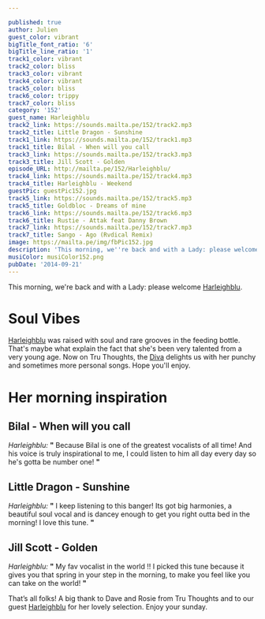 ```yaml
---

published: true
author: Julien
guest_color: vibrant
bigTitle_font_ratio: '6'
bigTitle_line_ratio: '1'
track1_color: vibrant
track2_color: bliss
track3_color: vibrant
track4_color: vibrant
track5_color: bliss
track6_color: trippy
track7_color: bliss
category: '152'
guest_name: Harleighblu
track2_link: https://sounds.mailta.pe/152/track2.mp3
track2_title: Little Dragon - Sunshine
track1_link: https://sounds.mailta.pe/152/track1.mp3
track1_title: Bilal - When will you call
track3_link: https://sounds.mailta.pe/152/track3.mp3
track3_title: Jill Scott - Golden
episode_URL: http://mailta.pe/152/Harleighblu/
track4_link: https://sounds.mailta.pe/152/track4.mp3
track4_title: Harleighblu - Weekend
guestPic: guestPic152.jpg
track5_link: https://sounds.mailta.pe/152/track5.mp3
track5_title: Goldbloc - Dreams of mine
track6_link: https://sounds.mailta.pe/152/track6.mp3
track6_title: Rustie - Attak feat Danny Brown
track7_link: https://sounds.mailta.pe/152/track7.mp3
track7_title: Sango - Ago (Rvdical Remix)
image: https://mailta.pe/img/fbPic152.jpg
description: 'This morning, we''re back and with a Lady: please welcome Harleighblu !'
musiColor: musiColor152.png
pubDate: '2014-09-21'
---
```



This morning, we're back and with a Lady: please welcome [Harleighblu](https://soundcloud.com/harleighblu "Harleighblu Soundcloud'").
 
# Soul Vibes
 
[Harleighblu](https://www.facebook.com/HarleighbluOfficial "Harleighblu Facebook'") was raised with soul and rare grooves in the feeding bottle. That's maybe what explain the fact that she's been very talented from a very young age. Now on Tru Thoughts, the [Diva](http://www.tru-thoughts.co.uk/artists/harleighblu "Harleighblu's Tru Thoughts Page") delights us with her punchy and sometimes more personal songs. Hope you'll enjoy.
 
# Her morning inspiration
 
## Bilal - When will you call
_Harleighblu:_ **"** Because Bilal is one of the greatest vocalists of all time! And his voice is truly inspirational to me, I could listen to him all day every day so he's gotta be number one! **"** 
 
## Little Dragon - Sunshine
_Harleighblu:_ **"** I keep listening to this banger! Its got big harmonies, a beautiful soul vocal and is dancey enough to get you right outta bed in the morning! I love this tune. **"** 
 
## Jill Scott - Golden
_Harleighblu:_ **"** My fav vocalist in the world !! I picked this tune because it gives you that spring in your step in the morning, to make you feel like you can take on the world! **"** 
 

That’s all folks! A big thank to Dave and Rosie from Tru Thoughts and to our guest [Harleighblu](https://twitter.com/Harleighblu "Harleighblu' Twitter") for her lovely selection. Enjoy your sunday.
